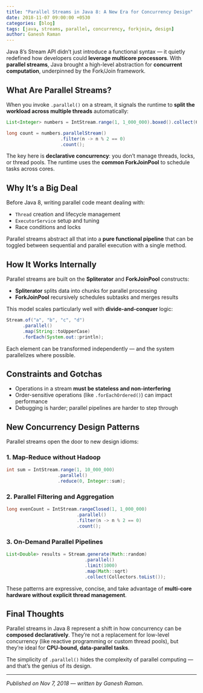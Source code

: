 ```yaml
---
title: "Parallel Streams in Java 8: A New Era for Concurrency Design"
date: 2018-11-07 09:00:00 +0530
categories: [blog]
tags: [java, streams, parallel, concurrency, forkjoin, design]
author: Ganesh Raman
---
```


Java 8’s Stream API didn’t just introduce a functional syntax — it quietly redefined how developers could **leverage multicore processors**. With **parallel streams**, Java brought a high-level abstraction for **concurrent computation**, underpinned by the Fork/Join framework.

## What Are Parallel Streams?

When you invoke `.parallel()` on a stream, it signals the runtime to **split the workload across multiple threads** automatically:

```java
List<Integer> numbers = IntStream.range(1, 1_000_000).boxed().collect(Collectors.toList());

long count = numbers.parallelStream()
                    .filter(n -> n % 2 == 0)
                    .count();
```

The key here is **declarative concurrency**: you don’t manage threads, locks, or thread pools. The runtime uses the **common ForkJoinPool** to schedule tasks across cores.

## Why It’s a Big Deal

Before Java 8, writing parallel code meant dealing with:

* `Thread` creation and lifecycle management
* `ExecutorService` setup and tuning
* Race conditions and locks

Parallel streams abstract all that into a **pure functional pipeline** that can be toggled between sequential and parallel execution with a single method.

## How It Works Internally

Parallel streams are built on the **Spliterator** and **ForkJoinPool** constructs:

* **Spliterator** splits data into chunks for parallel processing
* **ForkJoinPool** recursively schedules subtasks and merges results

This model scales particularly well with **divide-and-conquer** logic:

```java
Stream.of("a", "b", "c", "d")
      .parallel()
      .map(String::toUpperCase)
      .forEach(System.out::println);
```

Each element can be transformed independently — and the system parallelizes where possible.

## Constraints and Gotchas

* Operations in a stream **must be stateless and non-interfering**
* Order-sensitive operations (like `.forEachOrdered()`) can impact performance
* Debugging is harder; parallel pipelines are harder to step through

## New Concurrency Design Patterns

Parallel streams open the door to new design idioms:

### 1. **Map-Reduce without Hadoop**

```java
int sum = IntStream.range(1, 10_000_000)
                   .parallel()
                   .reduce(0, Integer::sum);
```

### 2. **Parallel Filtering and Aggregation**

```java
long evenCount = IntStream.rangeClosed(1, 1_000_000)
                          .parallel()
                          .filter(n -> n % 2 == 0)
                          .count();
```

### 3. **On-Demand Parallel Pipelines**

```java
List<Double> results = Stream.generate(Math::random)
                             .parallel()
                             .limit(1000)
                             .map(Math::sqrt)
                             .collect(Collectors.toList());
```

These patterns are expressive, concise, and take advantage of **multi-core hardware without explicit thread management**.

## Final Thoughts

Parallel streams in Java 8 represent a shift in how concurrency can be **composed declaratively**. They’re not a replacement for low-level concurrency (like reactive programming or custom thread pools), but they’re ideal for **CPU-bound, data-parallel tasks**.

The simplicity of `.parallel()` hides the complexity of parallel computing — and that’s the genius of its design.

---

*Published on Nov 7, 2018 — written by Ganesh Raman.*
